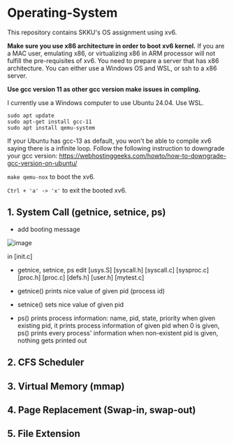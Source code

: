 # Operating-System
This repository contains SKKU's OS assignment using xv6.

**Make sure you use x86 architecture in order to boot xv6 kernel.**
If you are a MAC user, emulating x86, or virtualizing x86 in ARM processor will not fulfill the pre-requisites of xv6.
You need to prepare a server that has x86 architecture.
You can either use a Windows OS and WSL, or ssh to a x86 server. 

**Use gcc version 11 as other gcc version make issues in compling.**

I currently use a Windows computer to use Ubuntu 24.04. Use WSL.
```
sudo apt update
sudo apt-get install gcc-11
sudo apt install qemu-system
```
If your Ubuntu has gcc-13 as default, you won't be able to compile xv6 saying there is a infinite loop. Follow the following instruction to downgrade your gcc version: <https://webhostinggeeks.com/howto/how-to-downgrade-gcc-version-on-ubuntu/>

``` make qemu-nox ``` to boot the xv6.

``` Ctrl + 'a' -> 'x' ``` to exit the booted xv6.

## 1. System Call (getnice, setnice, ps)
- add booting message

![image](https://github.com/user-attachments/assets/6b022713-60cb-4a6e-9930-31a655a9e45c)

in [init.c]

- getnice, setnice, ps
edit [usys.S] [syscall.h] [syscall.c] [sysproc.c] [proc.h] [proc.c] [defs.h] [user.h] [mytest.c]

- getnice()
  prints nice value of given pid (process id)

- setnice()
  sets nice value of given pid

- ps()
  prints process information: name, pid, state, priority
  when given existing pid, it prints process information of given pid
  when 0 is given, ps() prints every process' information
  when non-existent pid is given, nothing gets printed out
  
## 2. CFS Scheduler

## 3. Virtual Memory (mmap)

## 4. Page Replacement (Swap-in, swap-out)

## 5. File Extension
